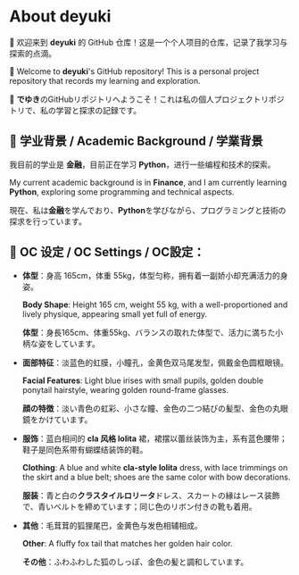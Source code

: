 # About deyuki

💌 欢迎来到 **deyuki** 的 GitHub 仓库！这是一个个人项目的仓库，记录了我学习与探索的点滴。  

💌 Welcome to **deyuki**'s GitHub repository! This is a personal project repository that records my learning and exploration.    

💌 **でゆき**のGitHubリポジトリへようこそ！これは私の個人プロジェクトリポジトリで、私の学習と探求の記録です。

## 📕 学业背景 / Academic Background / 学業背景  
我目前的学业是 **金融**，目前正在学习 **Python**，进行一些编程和技术的探索。  

My current academic background is in **Finance**, and I am currently learning **Python**, exploring some programming and technical aspects.  

現在、私は**金融**を学んでおり、**Python**を学びながら、プログラミングと技術の探求を行っています。

## 🦊 **OC 设定 / OC Settings / OC設定：**  

- **体型**：身高 165cm，体重 55kg，体型匀称，拥有着一副娇小却充满活力的身姿。
 
  **Body Shape**: Height 165 cm, weight 55 kg, with a well-proportioned and lively physique, appearing small yet full of energy.
  
  **体型**：身長165cm、体重55kg、バランスの取れた体型で、活力に満ちた小柄な姿をしています。

- **面部特征**：淡蓝色的虹膜，小瞳孔，金黄色双马尾发型，佩戴金色圆框眼镜。
 
  **Facial Features**: Light blue irises with small pupils, golden double ponytail hairstyle, wearing golden round-frame glasses.
  
  **顔の特徴**：淡い青色の虹彩、小さな瞳、金色の二つ結びの髪型、金色の丸眼鏡をかけています。

- **服饰**：蓝白相间的 **cla 风格 lolita** 裙，裙摆以蕾丝装饰为主，系有蓝色腰带；鞋子是同色系带有蝴蝶结装饰的鞋。
 
  **Clothing**: A blue and white **cla-style lolita** dress, with lace trimmings on the skirt and a blue belt; shoes are the same color with bow decorations.
  
  **服装**：青と白の**クラスタイルロリータ**ドレス、スカートの縁はレース装飾で、青いベルトを締めています；同じ色のリボン付きの靴も着用。

- **其他**：毛茸茸的狐狸尾巴，金黄色与发色相辅相成。
 
  **Other**: A fluffy fox tail that matches her golden hair color.
  
  **その他**：ふわふわした狐のしっぽ、金色の髪と調和しています。

